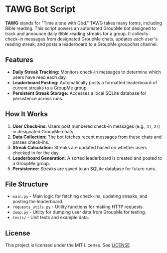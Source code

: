 # TAWG Bot Script

**TAWG** stands for "Time alone with God." TAWG takes many forms, including Bible reading. This script powers an automated GroupMe bot designed to track and announce daily Bible reading streaks for a group. It collects check-in messages from designated GroupMe chats, updates each user's reading streak, and posts a leaderboard to a GroupMe groupchat channel.

## Features

- **Daily Streak Tracking:** Monitors check-in messages to determine which users have read each day.
- **Leaderboard Posting:** Automatically posts a formatted leaderboard of current streaks to a GroupMe group.
- **Persistent Streak Storage:** Accesses a local SQLite database for persistence across runs.

## How It Works

1. **User Check-ins:** Users post numbered check-in messages (e.g., `1)`, `2)`) in designated GroupMe chats.
2. **Data Collection:** The bot fetches recent messages from these chats and parses check-ins.
3. **Streak Calculation:** Streaks are updated based on whether users checked in for the day.
4. **Leaderboard Generation:** A sorted leaderboard is created and posted to a GroupMe group.
5. **Persistence:** Streaks are saved to an SQLite database for future runs.

## File Structure

- `main.py` - Main logic for fetching check-ins, updating streaks, and posting the leaderboard.
- `requests_utils.py` - Utility functions for making HTTP requests.
- `dump.py` - Utility for dumping user data from GroupMe for testing.
- `tests/` - Unit tests and example data.

## License

This project is licensed under the MIT License. See [LICENSE](LICENSE)
